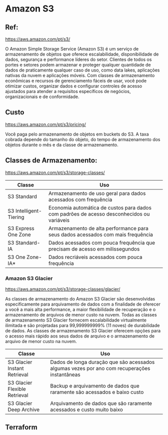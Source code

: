 # Amazon S3

## Ref:
<https://aws.amazon.com/pt/s3/>

O Amazon Simple Storage Service (Amazon S3) é um serviço de armazenamento de objetos que oferece escalabilidade, disponibilidade de dados, segurança e performance líderes do setor. Clientes de todos os portes e setores podem armazenar e proteger qualquer quantidade de dados de praticamente qualquer caso de uso, como data lakes, aplicações nativas da nuvem e aplicações móveis. Com classes de armazenamento econômicas e recursos de gerenciamento fáceis de usar, você pode otimizar custos, organizar dados e configurar controles de acesso ajustados para atender a requisitos específicos de negócios, organizacionais e de conformidade.

## Custo
<https://aws.amazon.com/pt/s3/pricing/>

Você paga pelo armazenamento de objetos em buckets do S3. A taxa cobrada depende do tamanho do objeto, do tempo de armazenamento dos objetos durante o mês e da classe de armazenamento.

## Classes de Armazenamento:
<https://aws.amazon.com/pt/s3/storage-classes/>

| Classe | Uso |
|--------|-----|
| S3 Standard | Armazenamento de uso geral para dados acessados com frequência |
| S3 Intelligent-Tiering | Economia automática de custos para dados com padrões de acesso desconhecidos ou variáveis |
| S3 Express One Zone | Armazenamento de alta performance para seus dados acessados com mais frequência |
| S3 Standard-IA | Dados acessados com pouca frequência que precisam de acesso em milissegundos |
| S3 One Zone-IA* | Dados recriáveis acessados com pouca frequência |


### Amazon S3 Glacier
<https://aws.amazon.com/pt/s3/storage-classes/glacier/>

As classes de armazenamento do Amazon S3 Glacier são desenvolvidas especificamente para arquivamento de dados com a finalidade de oferecer a você a mais alta performance, a maior flexibilidade de recuperação e o armazenamento de arquivos de menor custo na nuvem. Todas as classes de armazenamento S3 Glacier fornecem escalabilidade virtualmente ilimitada e são projetadas para 99,999999999% (11 noves) de durabilidade de dados. As classes de armazenamento S3 Glacier oferecem opções para o acesso mais rápido aos seus dados de arquivo e o armazenamento de arquivo de menor custo na nuvem.

| Classe | Uso |
|--------|-----|
| S3 Glacier Instant Retrieval | Dados de longa duração que são acessados algumas vezes por ano com recuperações instantâneas |
| S3 Glacier Flexible Retrieval | Backup e arquivamento de dados que raramente são acessados e baixo custo |
| S3 Glacier Deep Archive | Arquivamento de dados que são raramente acessados e custo muito baixo |

## Terraform